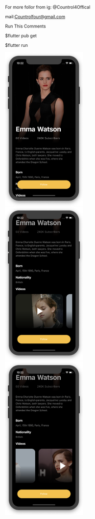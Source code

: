 For more follor from ig: @Countrol4Offical

mail:Countrolfour@gmail.com

Run This Comments

$flutter pub get

$flutter run


<img src="assets/screenshot/one.png" height="500em" /><img src="assets/screenshot/two.png" height="500em" /><img src="assets/screenshot/three.png" height="500em" />
